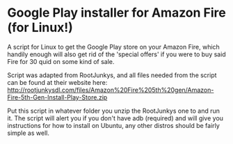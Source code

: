 # Google Play installer for Amazon Fire (for Linux!)
A script for Linux to get the Google Play store on your Amazon Fire, which handily enough will also get rid of the 'special offers' if you were to buy said Fire for 30 quid on some kind of sale.

Script was adapted from RootJunkys, and all files needed from the script can be found at their website here:
  http://rootjunkysdl.com/files/Amazon%20Fire%205th%20gen/Amazon-Fire-5th-Gen-Install-Play-Store.zip

Put this script in whatever folder you unzip the RootJunkys one to and run it. The script will alert you if you don't have adb (required) and will give you instructions for how to install on Ubuntu, any other distros should be fairly simple as well.
